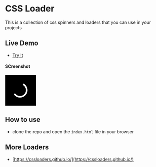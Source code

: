 # CSS Loader

This is a collection of css spinners and loaders that you can use in your projects

## Live Demo

- [Try It](https://emanuelefavero.github.io/css-spinners-loaders/)

#### SCreenshot

<img src="screenshot.png" alt="screenshot" width="100">

## How to use

- clone the repo and open the `index.html` file in your browser

## More Loaders

- [https://cssloaders.github.io/](https://cssloaders.github.io/)
